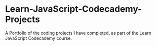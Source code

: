 # Learn-JavaScript-Codecademy-Projects
A Portfolio of the coding projects I have completed, as part of the Learn JavaScript Codecademy course.

